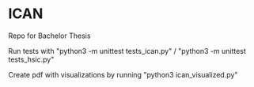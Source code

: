# ICAN
Repo for Bachelor Thesis

Run tests with "python3 -m unittest tests_ican.py" / "python3 -m unittest tests_hsic.py"

Create pdf with visualizations by running "python3 ican_visualized.py"